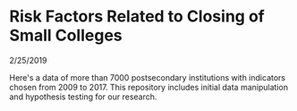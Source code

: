 # Risk Factors Related to Closing of Small Colleges

2/25/2019

Here's a data of more than 7000 postsecondary institutions with indicators chosen from 2009 to 2017. 
This repository includes initial data manipulation and hypothesis testing for our research.

